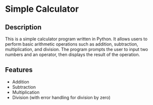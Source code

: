 # Simple Calculator

## Description

This is a simple calculator program written in Python. It allows users to perform basic arithmetic operations such as addition, subtraction, multiplication, and division. The program prompts the user to input two numbers and an operator, then displays the result of the operation.

## Features

- Addition
- Subtraction
- Multiplication
- Division (with error handling for division by zero)

